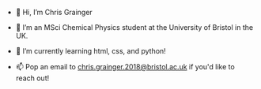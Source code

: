 - 👋 Hi, I’m Chris Grainger

- 👀 I’m an MSci Chemical Physics student at the University of Bristol in the UK.

- 🌱 I’m currently learning html, css, and python! 

- 📫 Pop an email to chris.grainger.2018@bristol.ac.uk if you'd like to reach out!


